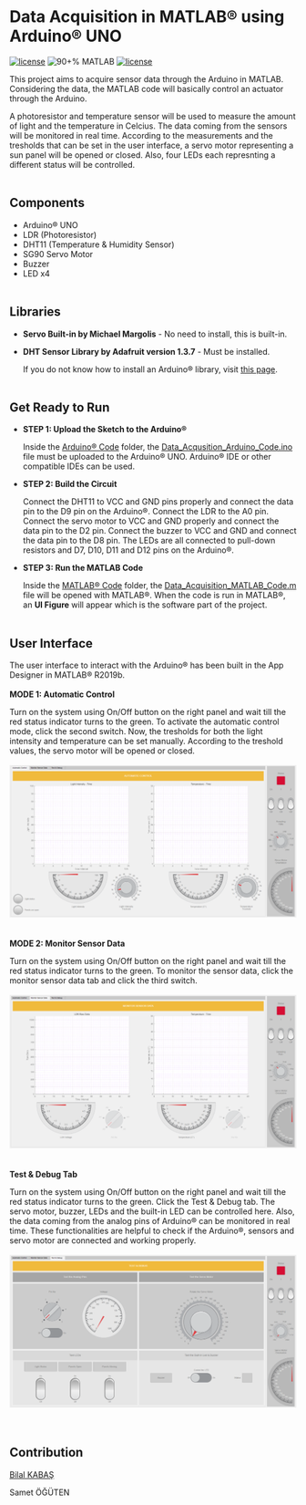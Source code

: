 # Data Acquisition in MATLAB® using Arduino® UNO

[![license](https://img.shields.io/badge/MATLAB-R2019b-orange)](https://ch.mathworks.com/products/new_products/latest_features.html)
![90+% MATLAB](https://img.shields.io/badge/MATLAB-88.2%25-blue)
[![license](https://img.shields.io/badge/License-MIT-green)](https://github.com/bilalkabas/Data-Acquisition-in-MATLAB-using-Arduino/blob/master/LICENSE)

This project aims to acquire sensor data through the Arduino in MATLAB. Considering the data, the MATLAB code will basically control an actuator through the Arduino.

A photoresistor and temperature sensor will be used to measure the amount of light and the temperature in Celcius. The data coming from the sensors will be monitored in real time. According to the measurements and the tresholds that can be set in the user interface, a servo motor representing a sun panel will be opened or closed. Also, four LEDs each represnting a different status will be controlled.
<br><br>
## Components
 
-   Arduino® UNO
-   LDR (Photoresistor)
-   DHT11 (Temperature & Humidity Sensor)
-   SG90 Servo Motor
-   Buzzer
-   LED x4
<br><br>
## Libraries
-   **Servo Built-in by Michael Margolis** - No need to install, this is built-in.
-   **DHT Sensor Library by Adafruit version 1.3.7** - Must be installed.

    If you do not know how to install an Arduino® library, visit [this page](https://www.arduino.cc/en/guide/libraries).
<br><br>
## Get Ready to Run
-    **STEP 1: Upload the Sketch to the Arduino®**

      Inside the [Arduino® Code](https://github.com/bilalkabas/Data-Acquisition-in-MATLAB-using-Arduino/tree/master/Arduino%C2%AE%20Code) folder, the [Data_Acqusition_Arduino_Code.ino](https://github.com/bilalkabas/Data-Acquisition-in-MATLAB-using-Arduino/blob/master/Arduino%C2%AE%20Code/Data_Acqusition_Arduino_Code.ino) file must be uploaded to the Arduino® UNO. Arduino® IDE or other compatible IDEs can be used.
      
-    **STEP 2: Build the Circuit**
      
      Connect the DHT11 to VCC and GND pins properly and connect the data pin to the D9 pin on the Arduino®. Connect the LDR to the A0 pin. Connect the servo motor to VCC and GND properly and connect the data pin to the D2 pin. Connect the buzzer to VCC and GND and connect the data pin to the D8 pin. The LEDs are all connected to pull-down resistors and D7, D10, D11 and D12 pins on the Arduino®.
      
-    **STEP 3: Run the MATLAB Code**
      
      Inside the [MATLAB® Code](https://github.com/bilalkabas/Data-Acquisition-in-MATLAB-using-Arduino/tree/master/MATLAB%C2%AE%20Code) folder, the [Data_Acquisition_MATLAB_Code.m](https://github.com/bilalkabas/Data-Acquisition-in-MATLAB-using-Arduino/tree/master/MATLAB%C2%AE%20Code) file will be opened with MATLAB®. When the code is run in MATLAB®, an **UI Figure** will appear which is the software part of the project.
<br><br>
## User Interface

The user interface to interact with the Arduino® has been built in the App Designer in MATLAB® R2019b.
<br><br>
**MODE 1: Automatic Control**

Turn on the system using On/Off button on the right panel and wait till the red status indicator turns to the green. To activate the automatic control mode, click the second switch. Now, the tresholds for both the light intensity and temperature can be set manually. According to the treshold values, the servo motor will be opened or closed.
<br><br>
![Automatic Control Tab](https://github.com/bilalkabas/Data-Acquisition-in-MATLAB-using-Arduino/blob/master/docs/images/Data-Acquisition-in-MATLAB-using-Arduino_UI1.png)
<br><br><br>
**MODE 2: Monitor Sensor Data**

Turn on the system using On/Off button on the right panel and wait till the red status indicator turns to the green. To monitor the sensor data, click the monitor sensor data tab and click the third switch.
<br><br>
![Monitor Sensor Data](https://github.com/bilalkabas/Data-Acquisition-in-MATLAB-using-Arduino/blob/master/docs/images/Data-Acquisition-in-MATLAB-using-Arduino_UI2.png)
<br><br><br>
**Test & Debug Tab**

Turn on the system using On/Off button on the right panel and wait till the red status indicator turns to the green. Click the Test & Debug tab. The servo motor, buzzer, LEDs and the built-in LED can be controlled here. Also, the data coming from the analog pins of Arduino® can be monitored in real time. These functionalities are helpful to check if the Arduino®, sensors and servo motor are connected and working properly.
<br><br>
![Test & Debug](https://github.com/bilalkabas/Data-Acquisition-in-MATLAB-using-Arduino/blob/master/docs/images/Data-Acquisition-in-MATLAB-using-Arduino_UI3.png)
<br><br><br>
## Contribution

[Bilal KABAŞ](https://github.com/bilalkabas/)

Samet ÖĞÜTEN

